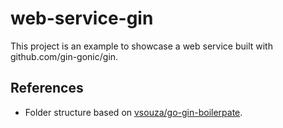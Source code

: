 # web-service-gin

This project is an example to showcase a web service built with github.com/gin-gonic/gin.

## References

- Folder structure based on [vsouza/go-gin-boilerpate](https://github.com/vsouza/go-gin-boilerplate).